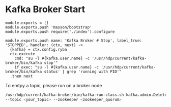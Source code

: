
# Kafka Broker Start

    module.exports = []
    module.exports.push 'masson/bootstrap'
    module.exports.push require('./index').configure

    module.exports.push name: 'Kafka Broker # Stop', label_true: 'STOPPED', handler: (ctx, next) ->
      {kafka} = ctx.config.ryba
      ctx.execute
        cmd: "su -l #{kafka.user.name} -c '/usr/hdp/current/kafka-broker/bin/kafka stop'"
        if_exec: "su -l #{kafka.user.name} -c '/usr/hdp/current/kafka-broker/bin/kafka status' | grep 'running with PID'"
      .then next


To emtpy a topic, please run on a broker node
```bash
/usr/hdp/current/kafka-broker/bin/kafka-run-class.sh kafka.admin.DeleteTopicCommand \
--topic <your_topic> --zookeeper <zookeeper_quorum>
```
